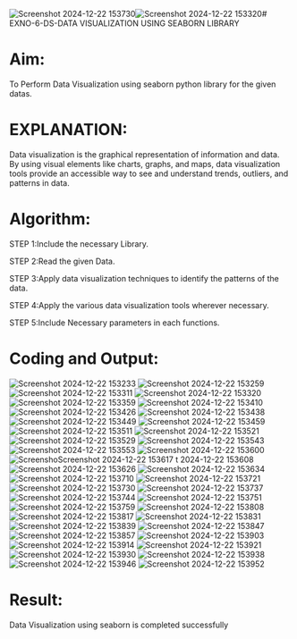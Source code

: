 ![Screenshot 2024-12-22 153730](https://github.com/user-attachments/assets/567db082-84e9-4041-9a17-428fdf06c1de)![Screenshot 2024-12-22 153320](https://github.com/user-attachments/assets/20d497e7-1861-43a7-86be-e9807d9c5ce8)# EXNO-6-DS-DATA VISUALIZATION USING SEABORN LIBRARY

# Aim:
  To Perform Data Visualization using seaborn python library for the given datas.

# EXPLANATION:
Data visualization is the graphical representation of information and data. By using visual elements like charts, graphs, and maps, data visualization tools provide an accessible way to see and understand trends, outliers, and patterns in data.

# Algorithm:
STEP 1:Include the necessary Library.

STEP 2:Read the given Data.

STEP 3:Apply data visualization techniques to identify the patterns of the data.

STEP 4:Apply the various data visualization tools wherever necessary.

STEP 5:Include Necessary parameters in each functions.

# Coding and Output:
![Screenshot 2024-12-22 153233](https://github.com/user-attachments/assets/b79e2d3d-f350-4628-bb18-7b4ad7b5d0a5)
![Screenshot 2024-12-22 153259](https://github.com/user-attachments/assets/f6383aa2-af1c-4bd8-a5ff-ca9368a44241)
![Screenshot 2024-12-22 153311](https://github.com/user-attachments/assets/88b6f1bf-b836-4946-8b9b-445312743835)
![Screenshot 2024-12-22 153320](https://github.com/user-attachments/assets/2d8ce4ac-d936-44ba-ab8d-d69f5fd43a94)
![Screenshot 2024-12-22 153359](https://github.com/user-attachments/assets/cf479f68-a4ff-4e66-957b-47b005119ec5)
![Screenshot 2024-12-22 153410](https://github.com/user-attachments/assets/07d24510-c449-4640-91fb-70e5b44c014e)
![Screenshot 2024-12-22 153426](https://github.com/user-attachments/assets/0fbe53c4-43f3-4e1a-b296-c4741f6f86c2)
![Screenshot 2024-12-22 153438](https://github.com/user-attachments/assets/571d2593-fa81-47b6-a39c-8431d5470e80)
![Screenshot 2024-12-22 153449](https://github.com/user-attachments/assets/c7b5a6ff-aa27-422e-8325-3fc0c13da830)
![Screenshot 2024-12-22 153459](https://github.com/user-attachments/assets/1324426b-002b-47bb-93ef-fb2f898fbfa9)
![Screenshot 2024-12-22 153511](https://github.com/user-attachments/assets/1712b2b0-6288-41cd-9e15-609a132221d8)
![Screenshot 2024-12-22 153521](https://github.com/user-attachments/assets/8d858679-f2f6-448d-bd6c-63e512511261)
![Screenshot 2024-12-22 153529](https://github.com/user-attachments/assets/c3e59487-e049-47fe-8b80-cfe8c6138a3b)
![Screenshot 2024-12-22 153543](https://github.com/user-attachments/assets/c15c1ade-f247-4d0c-86b5-4cf839d8a2bc)
![Screenshot 2024-12-22 153553](https://github.com/user-attachments/assets/3294215a-11be-4f6c-97a9-665d4dc8b4e3)
![Screenshot 2024-12-22 153600](https://github.com/user-attachments/assets/dca25e5f-ba25-49f4-ac13-cebc8eacb16b)
![Screensho![Screenshot 2024-12-22 153617](https://github.com/user-attachments/assets/10e50f5d-ffc0-4414-90ac-3ff5ecd44475)
t 2024-12-22 153608](https://github.com/user-attachments/assets/0619e364-c0ef-4a62-86bf-2e43e7832bfe)
![Screenshot 2024-12-22 153626](https://github.com/user-attachments/assets/d7d997ae-867d-459e-9035-766352badf40)
![Screenshot 2024-12-22 153634](https://github.com/user-attachments/assets/40f0fb48-8d0c-43ea-b500-a480c7d6cd3f)
![Screenshot 2024-12-22 153710](https://github.com/user-attachments/assets/c4be79f8-3661-45d4-9c39-3e94f12f508d)
![Screenshot 2024-12-22 153721](https://github.com/user-attachments/assets/374371ec-2a51-4bd5-9895-459dfca87663)
![Screenshot 2024-12-22 153730](https://github.com/user-attachments/assets/1679b5eb-d16d-4125-b12f-7130f3cf5689)
![Screenshot 2024-12-22 153737](https://github.com/user-attachments/assets/febb685e-a8d4-448d-aa59-97871c0927bf)
![Screenshot 2024-12-22 153744](https://github.com/user-attachments/assets/b279c824-2115-41f5-96a2-17e906c357d9)
![Screenshot 2024-12-22 153751](https://github.com/user-attachments/assets/d79c59ec-f370-49a4-b401-43345dc16b8e)
![Screenshot 2024-12-22 153759](https://github.com/user-attachments/assets/e78a1232-8771-4c74-9cfc-e712c8bbb322)
![Screenshot 2024-12-22 153808](https://github.com/user-attachments/assets/edfac600-99c4-41db-be16-e67c27bf1abc)
![Screenshot 2024-12-22 153817](https://github.com/user-attachments/assets/9849227a-8863-4547-b205-7bd3c4d83314)
![Screenshot 2024-12-22 153831](https://github.com/user-attachments/assets/9227bdd9-85d9-4b83-94b2-53c7807bb619)
![Screenshot 2024-12-22 153839](https://github.com/user-attachments/assets/58f33d93-8392-4c69-8a96-6e4b0f281284)
![Screenshot 2024-12-22 153847](https://github.com/user-attachments/assets/029d71f7-c5a6-4ff2-a0be-8a5cb3981c9a)
![Screenshot 2024-12-22 153857](https://github.com/user-attachments/assets/73f2587f-51ee-4d64-b24d-bc3d2ecba3fc)
![Screenshot 2024-12-22 153903](https://github.com/user-attachments/assets/b1df0f6c-1064-4b51-a815-f6a4dd592a6e)
![Screenshot 2024-12-22 153914](https://github.com/user-attachments/assets/b630f7d1-8833-4d3e-aa4d-a9f712dd38db)
![Screenshot 2024-12-22 153921](https://github.com/user-attachments/assets/0a96405a-2d6a-429d-a61d-b68fdbd3d794)
![Screenshot 2024-12-22 153930](https://github.com/user-attachments/assets/6d66c431-784f-46c2-a082-84f3d868e8f1)
![Screenshot 2024-12-22 153938](https://github.com/user-attachments/assets/aaa190d8-45e8-4418-ab02-b1654c96c9cf)
![Screenshot 2024-12-22 153946](https://github.com/user-attachments/assets/31c05d9a-76e9-41d6-b863-491d951a92d2)
![Screenshot 2024-12-22 153952](https://github.com/user-attachments/assets/77921bce-cc85-4275-9c4f-940e6313193d)
# Result:
 Data Visualization using seaborn is completed successfully
